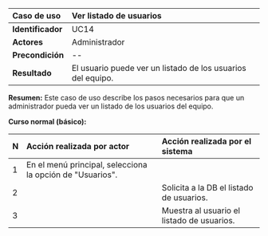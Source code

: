 | **Caso de uso**      | **Ver listado de usuarios** |
| :---        | :---        |
| **Identificador**      | UC14 |
| **Actores**      | Administrador |
| **Precondición**   | -- |
| **Resultado**   | El usuario puede ver un listado de los usuarios del equipo. |

**Resumen:**
Este caso de uso describe los pasos necesarios para que un administrador pueda ver un listado de los usuarios del equipo.

**Curso normal (básico):**

| **N**      | **Acción realizada por actor** | **Acción realizada por el sistema** |
| :---        | :---        | :---        |
| 1      | En el menú principal, selecciona la opción de "Usuarios". |  |
| 2      |  | Solicita a la DB el listado de usuarios. |
| 3      |  | Muestra al usuario el listado de usuarios. |
